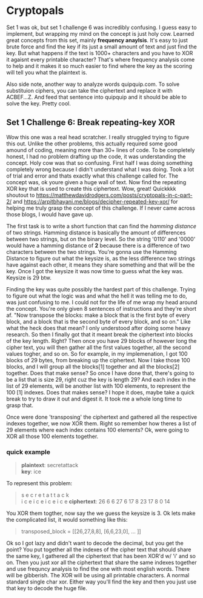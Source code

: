 # Cryptopals

Set 1 was ok, but set 1 challenge 6 was incredibly confusing. I guess easy to implement, but wrapping my mind on the concept is just holy cow. Learned great concepts from this set, mainly **frequency anaylsis**. It's easy to just brute force and find the key if its just a small amount of text and just find the key. But what happens if the text is 1000+ characters and you have to XOR it agaisnt every printable character? That's where frequency analysis come to help and it makes it so much easier to find where the key as the scoring will tell you what the plaintext is.  

Also side note, another way to analyze words quipquip.com. To solve substituion ciphers, you can take the ciphertext and replace it with ACBEF...Z. And feed that sentence into quipquip and it should be able to solve the key. Pretty cool. 

## Set 1 Challenge 6: Break repeating-key XOR
Wow this one was a real head scratcher. I really struggled trying to figure this out. Unlike the other problems, this actually required some good amound of coding, meaning more than 30+ lines of code. To be completely honest, I had no problem drafting up the code, it was understanding the concept. Holy cow was that so confusing. First half I was doing something completely wrong because I didn't understand what I was doing. Took a lot of trial and error and thats exactly what this challenge called for. The concept was, ok youre given a huge wall of text. Now find the repeating XOR key that is used to create this ciphertext. Wow, great! Quickkkk shoutout to https://matthewdavidrodgers.com/posts/cryptopals-in-c-part-2/ and https://arpitbhayani.me/blogs/decipher-repeated-key-xor/ for helping me truly grasp the concept of this challenge. If I never came across those blogs, I would have gave up. 

The first task is to write a short function that can find the *hamming distance* of two strings. Hamming distance is basically the amount of differences between two strings, but on the binary level. So the string '0110' and '0000' would have a hamming distance of **2** because there is a difference of two characters between the two strings. You're gonna use the Hamming Distance to figure out what the keysize is, as the less difference two strings have against each other, it means they share something and that will be the key. Once I got the keysize it was now time to guess what the key was. Keysize is 29 btw. 

Finding the key was quite possibly the hardest part of this challenge. Trying to figure out what the logic was and what the hell it was telling me to do, was just confusing to me. I could not for the life of me wrap my head around the concept. You're only given 8 sentences of instructions and they're short af. "Now transpose the blocks: make a block that is the first byte of every block, and a block that is the second byte of every block, and so on." Like what the heck does that mean? I only understood after doing some heavy research. So then I finally got that it meant break the ciphertext into blocks of the key length. Right? Then once you have 29 blocks of however long the cipher text, you will then gather all the first values together, all the second values togher, and so on. So for example, in my implemenation, I got 100 blocks of 29 bytes, from breaking up the ciphertext. Now I take those 100 blocks, and I will group all the blocks[1] together and all the blocks[2] together. Does that make sense? So once I have done that, there's going to be a list that is size 29, right cuz the key is length 29? And each index in the list of 29 elements, will be another list with 100 elements, to represent the 100 [1] indexes. Does that makes sense? I hope it does, maybe take a quick break to try to draw it out and digest it. It took me a whole long time to grasp that. 

Once were done 'transposing' the ciphertext and gathered all the respective indexes together, we now XOR them. Right so remember how theres a list of 29 elements where each index contains 100 elements? Ok, were going to XOR all those 100 elements together. 

### quick example 
> **plaintext**: secretattack <br>
> **key**: ice <br>

To represent this problem:
> s e c r e t a t t a c k <br>
> i c e i c e i c e i c e
> **ciphertext**: 26 6 6 27 6 17 8 23 17 8 0 14

You XOR them togther, now say the we guess the keysize is 3. Ok lets make the complicated list, it would something like this:
> transposed_block = [[26,27,8,8], [6,6,23,0], ... ]]

Ok so I got lazy and didn't want to decode the decimal, but you get the point? You put together all the indexes of the cipher text that should share the same key, I gathered all the ciphertext that has been XOR'd w/ 'i' and so on. Then you just xor all the ciphertext that share the same indexes together and use frequncy analysis to find the one with most english words. There will be gibberish. The XOR will be using all printable characters. A normal standard single char xor. Either way you'll find the key and then you just use that key to decode the huge file. 
